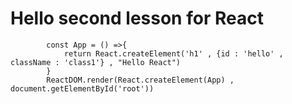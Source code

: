 # Hello second lesson for React

```
        const App = () =>{
            return React.createElement('h1' , {id : 'hello' , className : 'class1'} , "Hello React")
        }
        ReactDOM.render(React.createElement(App) , document.getElementById('root'))

```
